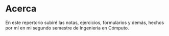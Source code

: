 # Acerca

En este repertorio subiré las notas, ejercicios, formularios y demás, hechos por mí en mi segundo semestre de Ingeniería en Cómputo.